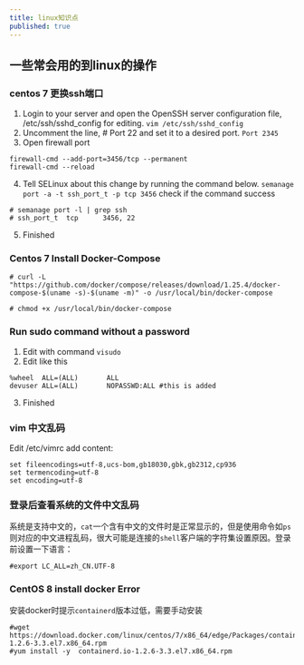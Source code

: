 ```yaml
---
title: linux知识点
published: true
---
```


## 一些常会用的到linux的操作

### centos 7 更换ssh端口

1. Login to your server and open the OpenSSH server configuration file, /etc/ssh/sshd_config for editing.
`vim /etc/ssh/sshd_config`
2. Uncomment the line, # Port 22 and set it to a desired port.
`Port 2345`
3. Open firewall port
```
firewall-cmd --add-port=3456/tcp --permanent
firewall-cmd --reload
```
4. Tell SELinux about this change by running the command below.
`semanage port -a -t ssh_port_t -p tcp 3456`
check if the command success
```
# semanage port -l | grep ssh
# ssh_port_t  tcp      3456, 22
```
5. Finished

### Centos 7 Install Docker-Compose
```
# curl -L "https://github.com/docker/compose/releases/download/1.25.4/docker-compose-$(uname -s)-$(uname -m)" -o /usr/local/bin/docker-compose

# chmod +x /usr/local/bin/docker-compose
```

### Run sudo command without a password
1. Edit with command `visudo`
2. Edit like this
```
%wheel  ALL=(ALL)       ALL
devuser ALL=(ALL)       NOPASSWD:ALL #this is added
```
3. Finished


### vim 中文乱码
Edit /etc/vimrc add content:
```
set fileencodings=utf-8,ucs-bom,gb18030,gbk,gb2312,cp936
set termencoding=utf-8
set encoding=utf-8

```


### 登录后查看系统的文件中文乱码
系统是支持中文的，`cat`一个含有中文的文件时是正常显示的，但是使用命令如`ps`则对应的中文进程乱码，很大可能是连接的`shell`客户端的字符集设置原因。登录前设置一下语言：
```
#export LC_ALL=zh_CN.UTF-8
```


### CentOS 8 install docker Error
安装docker时提示`containerd`版本过低，需要手动安装
```
#wget https://download.docker.com/linux/centos/7/x86_64/edge/Packages/containerd.io-1.2.6-3.3.el7.x86_64.rpm
#yum install -y  containerd.io-1.2.6-3.3.el7.x86_64.rpm
```